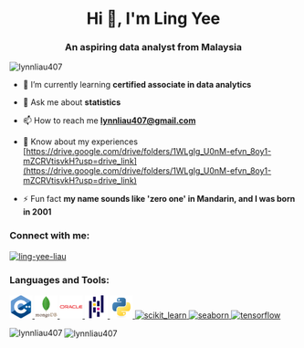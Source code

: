 <h1 align="center">Hi 👋, I'm Ling Yee</h1>
<h3 align="center">An aspiring data analyst from Malaysia</h3>

<p align="left"> <img src="https://komarev.com/ghpvc/?username=lynnliau407&label=Profile%20views&color=0e75b6&style=flat" alt="lynnliau407" /> </p>

- 🌱 I’m currently learning **certified associate in data analytics**

- 💬 Ask me about **statistics**

- 📫 How to reach me **lynnliau407@gmail.com**

- 📄 Know about my experiences [https://drive.google.com/drive/folders/1WLglg_U0nM-efvn_8oy1-mZCRVtisvkH?usp=drive_link](https://drive.google.com/drive/folders/1WLglg_U0nM-efvn_8oy1-mZCRVtisvkH?usp=drive_link)

- ⚡ Fun fact **my name sounds like 'zero one' in Mandarin, and I was born in 2001**

<h3 align="left">Connect with me:</h3>
<p align="left">
<a href="https://linkedin.com/in/ling-yee-liau" target="blank"><img align="center" src="https://raw.githubusercontent.com/rahuldkjain/github-profile-readme-generator/master/src/images/icons/Social/linked-in-alt.svg" alt="ling-yee-liau" height="30" width="40" /></a>
</p>

<h3 align="left">Languages and Tools:</h3>
<p align="left"> <a href="https://www.w3schools.com/cpp/" target="_blank" rel="noreferrer"> <img src="https://raw.githubusercontent.com/devicons/devicon/master/icons/cplusplus/cplusplus-original.svg" alt="cplusplus" width="40" height="40"/> </a> <a href="https://www.mongodb.com/" target="_blank" rel="noreferrer"> <img src="https://raw.githubusercontent.com/devicons/devicon/master/icons/mongodb/mongodb-original-wordmark.svg" alt="mongodb" width="40" height="40"/> </a> <a href="https://www.oracle.com/" target="_blank" rel="noreferrer"> <img src="https://raw.githubusercontent.com/devicons/devicon/master/icons/oracle/oracle-original.svg" alt="oracle" width="40" height="40"/> </a> <a href="https://pandas.pydata.org/" target="_blank" rel="noreferrer"> <img src="https://raw.githubusercontent.com/devicons/devicon/2ae2a900d2f041da66e950e4d48052658d850630/icons/pandas/pandas-original.svg" alt="pandas" width="40" height="40"/> </a> <a href="https://www.python.org" target="_blank" rel="noreferrer"> <img src="https://raw.githubusercontent.com/devicons/devicon/master/icons/python/python-original.svg" alt="python" width="40" height="40"/> </a> <a href="https://scikit-learn.org/" target="_blank" rel="noreferrer"> <img src="https://upload.wikimedia.org/wikipedia/commons/0/05/Scikit_learn_logo_small.svg" alt="scikit_learn" width="40" height="40"/> </a> <a href="https://seaborn.pydata.org/" target="_blank" rel="noreferrer"> <img src="https://seaborn.pydata.org/_images/logo-mark-lightbg.svg" alt="seaborn" width="40" height="40"/> </a> <a href="https://www.tensorflow.org" target="_blank" rel="noreferrer"> <img src="https://www.vectorlogo.zone/logos/tensorflow/tensorflow-icon.svg" alt="tensorflow" width="40" height="40"/> </a> </p>

<p><img align="left" src="https://github-readme-stats.vercel.app/api/top-langs?username=lynnliau407&show_icons=true&locale=en&layout=compact" alt="lynnliau407" /></p>

<p>&nbsp;<img align="center" src="https://github-readme-stats.vercel.app/api?username=lynnliau407&show_icons=true&locale=en" alt="lynnliau407" /></p>
